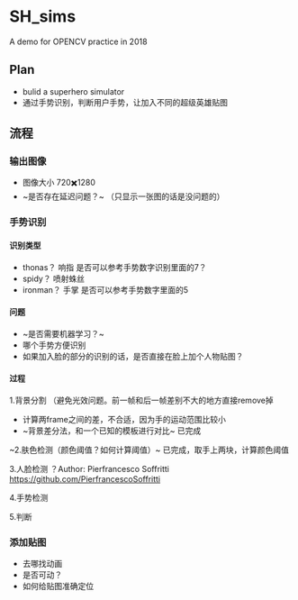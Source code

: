 # SH_sims
A demo for OPENCV practice in 2018
## Plan
* bulid a superhero simulator
* 通过手势识别，判断用户手势，让加入不同的超级英雄贴图
## 流程
### 输出图像
* 图像大小 720✖️1280
* ~是否存在延迟问题？~ （只显示一张图的话是没问题的）
### 手势识别
#### 识别类型
* thonas？ 响指 是否可以参考手势数字识别里面的7？
* spidy？ 喷射蛛丝
* ironman？ 手掌 是否可以参考手势数字里面的5
#### 问题
* ~是否需要机器学习？~
* 哪个手势方便识别
* 如果加入脸的部分的识别的话，是否直接在脸上加个人物贴图？
#### 过程
1.背景分割 （避免光效问题。前一帧和后一帧差别不大的地方直接remove掉
* 计算两frame之间的差，不合适，因为手的运动范围比较小
* ~背景差分法，和一个已知的模板进行对比~ 已完成

~2.肤色检测（颜色阈值？如何计算阈值）~ 已完成，取手上两块，计算颜色阈值

3.人脸检测 ？Author: Pierfrancesco Soffritti https://github.com/PierfrancescoSoffritti

4.手势检测

5.判断
### 添加贴图
* 去哪找动画
* 是否可动？
* 如何给贴图准确定位
